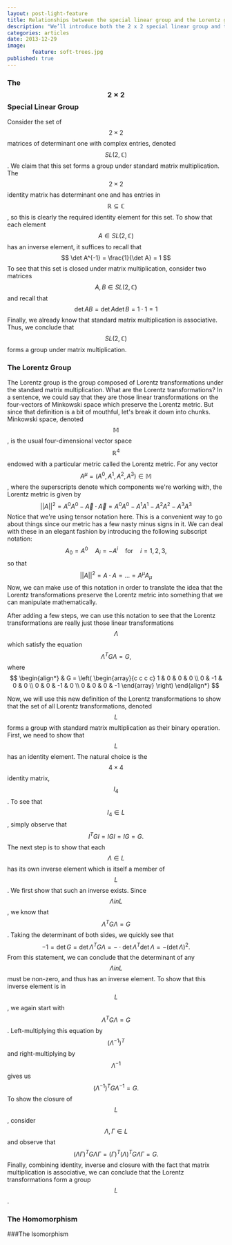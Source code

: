 ```yaml
---
layout: post-light-feature
title: Relationships between the special linear group and the Lorentz group
description: "We’ll introduce both the 2 x 2 special linear group and the Lorentz group. We'll also show some close relationships between between these two groups which have important physical implications."
categories: articles
date: 2013-12-29
image: 
        feature: soft-trees.jpg
published: true
---
```


### The $$ 2 \times 2 $$ Special Linear Group

Consider the set of $$ 2 \times 2 $$ matrices of determinant one with complex entries, denoted $$ SL(2, \mathbb{C}) $$. We claim that this set forms a group under standard matrix multiplication. The $$ 2 \times 2 $$ identity matrix has determinant one and has entries in $$ \mathbb{R} \subseteq \mathbb{C} $$, so this is clearly the required identity element for this set. To show that each element $$ A \in SL(2, \mathbb{C}) $$ has an inverse element, it suffices to recall that 
$$ 
\det A^{-1} = \frac{1}{\det A} = 1
$$
To see that this set is closed under matrix multiplication, consider two matrices $$ A, B \in SL(2, \mathbb{C}) $$ and recall that 
$$ 
\det A B = \det A \det B = 1 \cdot 1 = 1 
$$
Finally, we already know that standard matrix multiplication is associative. Thus, we conclude that $$ SL(2, \mathbb{C})$$ forms a group under matrix multiplication. 

### The Lorentz Group

The Lorentz group is the group composed of Lorentz transformations under the standard matrix multiplication. What are the Lorentz transformations? In a sentence, we could say that they are those linear transformations on the four-vectors of Minkowski space which preserve the Lorentz metric. But since that definition is a bit of mouthful, let's break it down into chunks. Minkowski space, denoted $$ \mathbb{M} $$, is the usual four-dimensional vector space $$ \mathbb{R}^4 $$ endowed with a particular metric called the Lorentz metric. For any vector $$ A^{\mu} = (A^0, A^1, A^2, A^3) \in \mathbb{M} $$, where the superscripts denote which components we're working with, the Lorentz metric is given by 
$$
||A||^2 = A^0 A^0 - \vec{A} \cdot \vec{A} = A^0 A^0 - A^1 A^1 -A^2 A^2 -A^3 A^3
$$
Notice that we're using tensor notation here. This is a convenient way to go about things since our metric has a few nasty minus signs in it. We can deal with these in an elegant fashion by introducing the following subscript notation:
$$ 
A_0 = A^0 \quad A_i = -A^i \quad \text{for} \quad i = 1, 2, 3,
$$
so that 
$$
||A||^2 = A \cdot A = ... = A^{\mu} A_{\mu} 
$$
Now, we can make use of this notation in order to translate the idea that the Lorentz transformations preserve the Lorentz metric into something that we can manipulate mathematically. 

After adding a few steps, we can use this notation to see that the Lorentz transformations are really just those linear transformations $$ \Lambda $$ which satisfy the equation 
$$
{\Lambda} ^T G \Lambda = G,
$$
where 
$$
\begin{align*}
& G = \left( \begin{array}{c c c c}
1 &  0 &  0 &  0 \\
0 & -1 &  0 &  0 \\
0 &  0 & -1 &  0 \\
0 &  0 &  0 & -1 
\end{array} \right)
\end{align*}
$$

Now, we will use this new definition of the Lorentz transformations to show that the set of all Lorentz transformations, denoted $$ L $$ forms a group with standard matrix multiplication as their binary operation. First, we need to show that $$L$$ has an identity element. The natural choice is the $$ 4 \times 4 $$ identity matrix, $$ I_4 $$. To see that $$ I_4 \in L $$, simply observe that 
$$
I ^T G I = I G I = I G = G.
$$
The next step is to show that each $$ \Lambda \in L $$ has its own inverse element which is itself a member of $$ L $$. We first show that such an inverse exists. Since $$ \Lambda in L $$, we know that $$ {\Lambda} ^T G  \Lambda = G $$. Taking the determinant of both sides, we quickly see that 
$$
-1 = \det G = \det {\Lambda}^T G \Lambda = - \cdot \det {\Lambda} ^T \det \Lambda = - \left( \det \Lambda \right) ^2. 
$$
From this statement, we can conclude that the determinant of any $$ \Lambda in L $$ must be non-zero, and thus has an inverse element. To show that this inverse element is in $$ L $$, we again start with $$ {\Lambda} ^T G \Lambda = G $$. Left-multiplying this equation by $$ \left( {\Lambda}^{-1} \right) ^T $$ and right-multiplying by $$ {\Lambda}^{-1} $$ gives us 
$$
\left( {\Lambda}^{-1} \right) ^T G {\Lambda}^{-1} = G.
$$
To show the closure of $$ L $$, consider $$ \Lambda, \Gamma \in L$$ and observe that 
$$
(\Lambda \Gamma)^T G \Lambda \Gamma = (\Gamma)^T (\Lambda)^T G \Lambda \Gamma = G.
$$
Finally, combining identity, inverse and closure with the fact that matrix multiplication is associative, we can conclude that the Lorentz transformations form a group $$L$$.




### The Homomorphism

###The Isomorphism
